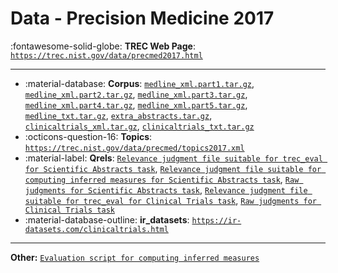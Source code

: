 # Data - Precision Medicine 2017 

:fontawesome-solid-globe: **TREC Web Page**: [`https://trec.nist.gov/data/precmed2017.html`](https://trec.nist.gov/data/precmed2017.html)

---

- :material-database: **Corpus**: [`medline_xml.part1.tar.gz`](https://bionlp.nlm.nih.gov/trec2017precisionmedicine/medline_xml.part1.tar.gz), [`medline_xml.part2.tar.gz`](https://bionlp.nlm.nih.gov/trec2017precisionmedicine/medline_xml.part2.tar.gz), [`medline_xml.part3.tar.gz`](https://bionlp.nlm.nih.gov/trec2017precisionmedicine/medline_xml.part3.tar.gz), [`medline_xml.part4.tar.gz`](https://bionlp.nlm.nih.gov/trec2017precisionmedicine/medline_xml.part4.tar.gz), [`medline_xml.part5.tar.gz`](https://bionlp.nlm.nih.gov/trec2017precisionmedicine/medline_xml.part5.tar.gz), [`medline_txt.tar.gz`](https://bionlp.nlm.nih.gov/trec2017precisionmedicine/medline_txt.tar.gz), [`extra_abstracts.tar.gz`](https://bionlp.nlm.nih.gov/trec2017precisionmedicine/extra_abstracts.tar.gz), [`clinicaltrials_xml.tar.gz`](https://bionlp.nlm.nih.gov/trec2017precisionmedicine/clinicaltrials_xml.tar.gz), [`clinicaltrials_txt.tar.gz`](https://bionlp.nlm.nih.gov/trec2017precisionmedicine/clinicaltrials_txt.tar.gz)
- :octicons-question-16: **Topics**: [`https://trec.nist.gov/data/precmed/topics2017.xml`](https://trec.nist.gov/data/precmed/topics2017.xml)
- :material-label: **Qrels**: [`Relevance judgment file suitable for trec_eval for Scientific Abstracts task`](https://trec.nist.gov/data/precmed/qrels-final-abstracts.txt), [`Relevance judgment file suitable for computing inferred measures for Scientific Abstracts task`](https://trec.nist.gov/data/precmed/sample-qrels-final-abstracts.txt), [`Raw judgments for Scientific Abstracts task`](https://trec.nist.gov/data/precmed/abstracts.judgments.2017.csv), [`Relevance judgment file suitable for trec_eval for Clinical Trials task`](https://trec.nist.gov/data/precmed/qrels-final-trials.txt), [`Raw judgments for Clinical Trials task`](https://trec.nist.gov/data/precmed/clinical_trials.judgments.2017.csv)
- :material-database-outline: **ir_datasets**: [`https://ir-datasets.com/clinicaltrials.html`](https://ir-datasets.com/clinicaltrials.html)


---

**Other:** [`Evaluation script for computing inferred measures`](https://trec.nist.gov/data/clinical/sample_eval.pl)
